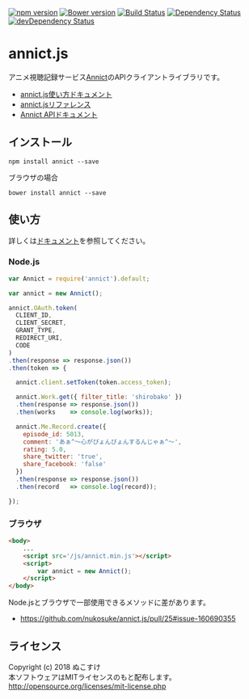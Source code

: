 [![npm version](https://badge.fury.io/js/annict.svg)](https://badge.fury.io/js/annict)
[![Bower version](https://badge.fury.io/bo/annict.svg)](https://badge.fury.io/bo/annict)
[![Build Status](https://travis-ci.org/nukosuke/annict.js.svg?branch=develop)](https://travis-ci.org/nukosuke/annict.js)
[![Dependency Status](https://david-dm.org/nukosuke/annict.js.svg)](https://david-dm.org/nukosuke/annict.js)
[![devDependency Status](https://david-dm.org/nukosuke/annict.js/dev-status.svg)](https://david-dm.org/nukosuke/annict.js#info=devDependencies)

# annict.js
アニメ視聴記録サービス[Annict](https://annict.com/)のAPIクライアントライブラリです。

- [annict.js使い方ドキュメント](http://qiita.com/nukosuke/items/eb4829de5a0497bd43c2)
- [annict.jsリファレンス](https://nukosuke.github.io/annict.js/)
- [Annict APIドキュメント](https://docs.annict.com/)

## インストール
```
npm install annict --save
```

ブラウザの場合
```
bower install annict --save
```

## 使い方
詳しくは[ドキュメント](http://qiita.com/nukosuke/items/eb4829de5a0497bd43c2)を参照してください。

### Node.js

```js
var Annict = require('annict').default;

var annict = new Annict();

annict.OAuth.token(
  CLIENT_ID,
  CLIENT_SECRET,
  GRANT_TYPE,
  REDIRECT_URI,
  CODE
)
.then(response => response.json())
.then(token => {

  annict.client.setToken(token.access_token);

  annict.Work.get({ filter_title: 'shirobako' })
  .then(response => response.json())
  .then(works    => console.log(works));

  annict.Me.Record.create({
    episode_id: 5013,
    comment: 'あぁ^～心がぴょんぴょんするんじゃぁ^～',
    rating: 5.0,
    share_twitter: 'true',
    share_facebook: 'false'
  })
  .then(response => response.json())
  .then(record   => console.log(record));

});
```

### ブラウザ

```html
<body>
    ...
    <script src='/js/annict.min.js'></script>
    <script>
        var annict = new Annict();
    </script>
</body>
```

Node.jsとブラウザで一部使用できるメソッドに差があります。  
- https://github.com/nukosuke/annict.js/pull/25#issue-160690355

## ライセンス
Copyright (c) 2018 ぬこすけ  
本ソフトウェアはMITライセンスのもと配布します。  
http://opensource.org/licenses/mit-license.php

